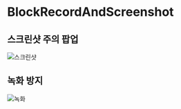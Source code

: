 # BlockRecordAndScreenshot

## 스크린샷 주의 팝업

![스크린샷](https://user-images.githubusercontent.com/58776221/155581130-617761d4-bfc1-40e5-939a-657ec2c2ab5a.gif)

## 녹화 방지

![녹화](https://user-images.githubusercontent.com/58776221/155581103-9fa2c054-0e5e-44f3-86e5-df3266195580.gif)
